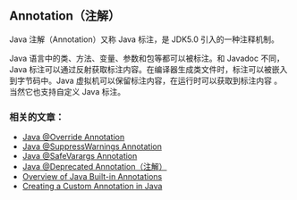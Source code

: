 ## Annotation（注解）
Java 注解（Annotation）又称 Java 标注，是 JDK5.0 引入的一种注释机制。

Java 语言中的类、方法、变量、参数和包等都可以被标注。和 Javadoc 不同，Java 标注可以通过反射获取标注内容。在编译器生成类文件时，标注可以被嵌入到字节码中。Java 虚拟机可以保留标注内容，在运行时可以获取到标注内容 。 当然它也支持自定义 Java 标注。

### 相关的文章： 
- [Java @Override Annotation](https://www.baeldung.com/java-override)
- [Java @SuppressWarnings Annotation](https://www.baeldung.com/java-suppresswarnings)
- [Java @SafeVarargs Annotation](https://www.baeldung.com/java-safevarargs)
- [Java @Deprecated Annotation（注解）](https://track.ossez.com/articles/PL-A-37491765/Java-Deprecated-Annotation)
- [Overview of Java Built-in Annotations](https://www.baeldung.com/java-default-annotations)
- [Creating a Custom Annotation in Java](https://www.baeldung.com/java-custom-annotation)
